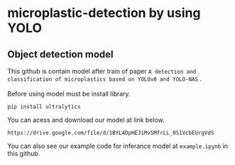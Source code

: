 # microplastic-detection by using YOLO

## Object detection model 

This github is contain model after train of paper `A detection and classification of microplastics based on YOLOv8 and YOLO-NAS` . 
<br />
<br />
Before using model must be install library.
```
pip install ultralytics
```
You can acess and download our model at link below.
```
https://drive.google.com/file/d/1BYL4DpHEJiMvSMfrLL_0S1VcbEUrgVdS
```
You can also see our example code for inferance model at `example.ipynb` in this github. 
